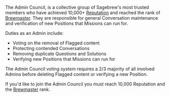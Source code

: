 The Admin Council, is a collective group of Sagebrew's most trusted members who 
have achieved 10,000+ [Reputation][2] and reached the rank of [Brewmaster][1]. They 
are responsible for general Conversation maintenance and verification of new 
Positions that Missions can run for.

Duties as an Admin include:

- Voting on the removal of Flagged content
- Protecting contended Conversations 
- Removing duplicate Questions and Solutions
- Verifying new Positions that Missions can run for

The Admin Council voting system requires a 2/3 majority of all involved Admins 
before deleting Flagged content or verifying a new Position. 

If you'd like to join the Admin Council you must reach 10,000 Reputation and 
the [Brewmaster][1] rank. 

[1]: /help/privileges/brewmaster/
[2]: /help/reputation/